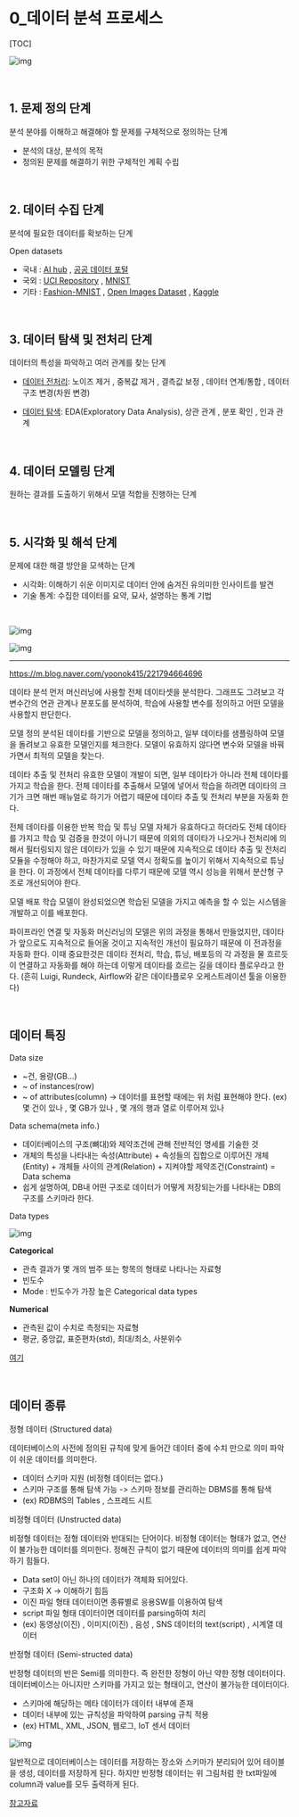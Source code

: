 # 0_데이터 분석 프로세스

[TOC]

![img](https://media.vlpt.us/images/kimdukbae/post/4454910d-bd33-4312-ab67-cf4fcd59c76f/image.png)

<br>

## 1. 문제 정의 단계

분석 분야를 이해하고 해결해야 할 문제를 구체적으로 정의하는 단계

- 분석의 대상, 분석의 목적
- 정의된 문제를 해결하기 위한 구체적인 계획 수립

<br>

## 2. 데이터 수집 단계

분석에 필요한 데이터를 확보하는 단계

Open datasets

- 국내 : [AI hub](http://www.aihub.or.kr/) , [공공 데이터 포털](http://www.data.go.kr/)
- 국외 : [UCI Repository](https://archive.ics.uci.edu/ml/index.php) , [MNIST](http://yann.lecun.com/exdb/mnist/)
- 기타 : [Fashion-MNIST](https://github.com/zalandoresearch/fashion-mnist) , [Open Images Dataset](https://opensource.google/projects/open-images-dataset) , [Kaggle](https://www.kaggle.com/)

<br>

## 3. 데이터 탐색 및 전처리 단계

데이터의 특성을 파악하고 여러 관계를 찾는 단계

- [데이터 전처리](./데이터전처리): 노이즈 제거 , 중복값 제거 , 결측값 보정 , 데이터 연계/통합 , 데이터 구조 변경(차원 변경)

- [데이터 탐색](./데이터탐색): EDA(Exploratory Data Analysis), 상관 관계 , 분포 확인 , 인과 관계

<br>

## 4. 데이터 모델링 단계

원하는 결과를 도출하기 위해서 모델 적합을 진행하는 단계

<br>

## 5. 시각화 및 해석 단계

문제에 대한 해결 방안을 모색하는 단계

- 시각화: 이해하기 쉬운 이미지로 데이터 안에 숨겨진 유의미한 인사이트를 발견
- 기술 통계: 수집한 데이터를 요약, 묘사, 설명하는 통계 기법

<br>

![img](http://scimonitors.com/wp-content/uploads/2019/04/%EC%82%AC%EC%A7%841%EB%8D%B0%EC%9D%B4%ED%84%B0-%EC%82%AC%EC%9D%B4%EC%96%B8%EC%8A%A4-%EC%A0%88%EC%B0%A8.png)





![img](https://research.aimultiple.com/wp-content/uploads/2018/02/ds_stack_tools.png)

------

https://m.blog.naver.com/yoonok415/221794664696

데이타 분석
먼저 머신러닝에 사용할 전체 데이타셋을 분석한다. 그래프도 그려보고 각 변수간의 연관 관계나 분포도를 분석하여, 학습에 사용할 변수를 정의하고 어떤 모델을 사용할지 판단한다.

모델 정의 
분석된 데이타를 기반으로 모델을 정의하고, 일부 데이타를 샘플링하여 모델을 돌려보고 유효한 모델인지를 체크한다. 모델이 유효하지 않다면 변수와 모델을 바꿔 가면서 최적의 모델을 찾는다.

데이타 추출 및 전처리
유효한 모델이 개발이 되면, 일부 데이타가 아니라 전체 데이타를 가지고 학습을 한다. 전체 데이타를 추출해서 모델에 넣어서 학습을 하려면 데이타의 크기가 크면 매번 매뉴얼로 하기가 어렵기 때문에 데이타 추출 및 전처리 부분을 자동화 한다.  

전체 데이타를 이용한 반복 학습 및 튜닝
모델 자체가 유효하다고 하더라도 전체 데이타를 가지고 학습 및 검증을 한것이 아니기 때문에 의외의 데이타가 나오거나 전처리에 의해서 필터링되지 않은 데이타가 있을 수 있기 때문에 지속적으로 데이타 추출 및 전처리 모듈을 수정해야 하고, 마찬가지로 모델 역시 정확도를 높이기 위해서 지속적으로 튜닝을 한다. 이 과정에서 전체 데이타를 다루기 때문에 모델 역시 성능을 위해서 분산형 구조로 개선되어야 한다. 

모델 배포
학습 모델이 완성되었으면 학습된 모델을 가지고 예측을 할 수 있는 시스템을 개발하고 이를 배포한다. 

파이프라인 연결 및 자동화
머신러닝의 모델은 위의 과정을 통해서 만들었지만, 데이타가 앞으로도 지속적으로 들어올 것이고 지속적인 개선이 필요하기 때문에 이 전과정을 자동화 한다. 이때 중요한것은 데이타 전처리, 학습, 튜닝, 배포등의 각 과정을 물 흐르듯이 연결하고 자동화를 해야 하는데 이렇게 데이타를 흐르는 길을 데이타 플로우라고 한다. (흔히 Luigi, Rundeck, Airflow와 같은 데이타플로우 오케스트레이션 툴을 이용한다) 

<br>

## 데이터 특징

Data size

- ~건, 용량(GB...)
- ~ of instances(row)
- ~ of attributes(column)
  -> 데이터를 표현할 때에는 위 처럼 표현해야 한다. (ex) 몇 건이 있나 , 몇 GB가 있나 , 몇 개의 행과 열로 이루어져 있나

Data schema(meta info.)

- 데이터베이스의 구조(뼈대)와 제약조건에 관해 전반적인 명세를 기술한 것
- 개체의 특성을 나타내는 속성(Attribute) + 속성들의 집합으로 이루어진 개체(Entity) + 개체들 사이의 관계(Relation) + 지켜야할 제약조건(Constraint) = Data schema
- 쉽게 설명하여, DB내 어떤 구조로 데이터가 어떻게 저장되는가를 나타내는 DB의 구조를 스키마라 한다.

Data types

![img](https://media.vlpt.us/images/kimdukbae/post/0abcdc96-6e67-47f2-ad1e-284a5d06f463/image.png)

**Categorical**

- 관측 결과가 몇 개의 범주 또는 항목의 형태로 나타나는 자료형
- 빈도수
- Mode : 빈도수가 가장 높은 Categorical data types

**Numerical**

- 관측된 값이 수치로 측정되는 자료형
- 평균, 중앙값, 표준편차(std), 최대/최소, 사분위수

[여기](https://leedakyeong.tistory.com/entry/수치형-자료numerical-data와-범주형-자료categorical-data)

<br>

## 데이터 종류

정형 데이터 (Structured data)

데이터베이스의 사전에 정의된 규칙에 맞게 들어간 데이터 중에 수치 만으로 의미 파악이 쉬운 데이터를 의미한다.

- 데이터 스키마 지원 (비정형 데이터는 없다.)
- 스키마 구조를 통해 탐색 가능 -> 스키마 정보를 관리하는 DBMS를 통해 탐색
- (ex) RDBMS의 Tables , 스프레드 시트

비정형 데이터 (Unstructed data)

비정형 데이터는 정형 데이터와 반대되는 단어이다. 비정형 데이터는 형태가 없고, 연산이 불가능한 데이터를 의미한다. 정해진 규칙이 없기 때문에 데이터의 의미를 쉽게 파악하기 힘들다.

- Data set이 아닌 하나의 데이터가 객체화 되어있다.
- 구조화 X -> 이해하기 힘듬
- 이진 파일 형태 데이터이면 종류별로 응용SW를 이용하여 탐색
- script 파일 형태 데이터이면 데이터를 parsing하여 처리
- (ex) 동영상(이진) , 이미지(이진) , 음성 , SNS 데이터의 text(script) , 시계열 데이터

반정형 데이터 (Semi-structed data)

반정형 데이터의 반은 Semi를 의미한다. 즉 완전한 정형이 아닌 약한 정형 데이터이다. 데이터베이스는 아니지만 스키마를 가지고 있는 형태이고, 연산이 불가능한 데이터이다.

- 스키마에 해당하는 메타 데이터가 데이터 내부에 존재
- 데이터 내부에 있는 규칙성을 파악하여 parsing 규칙 적용
- (ex) HTML, XML, JSON, 웹로그, IoT 센서 데이터

![img](https://media.vlpt.us/images/kimdukbae/post/6d69f6f3-79fc-4a2a-85a5-8f28baefc6d3/image.png)

일반적으로 데이터베이스는 데이터를 저장하는 장소와 스키마가 분리되어 있어 테이블을 생성, 데이터를 저장하게 된다. 하지만 반정형 데이터는 위 그림처럼 한 txt파일에 column과 value를 모두 출력하게 된다.



[참고자료](https://velog.io/@kimdukbae/%EB%8D%B0%EC%9D%B4%ED%84%B0-%EC%A0%84%EC%B2%98%EB%A6%AC-%EC%9D%B4%EB%A1%A0-%EB%B0%8F-%EC%8B%A4%EC%8A%B51)